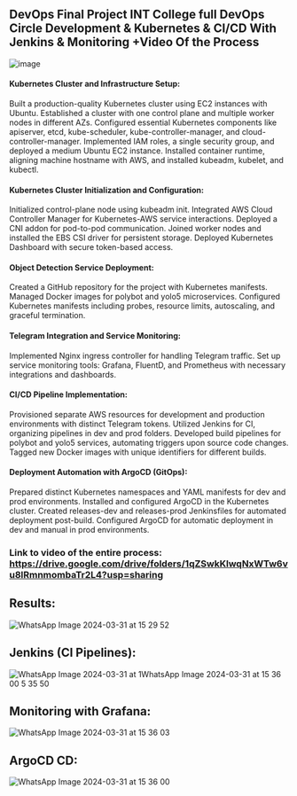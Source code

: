 ## DevOps Final Project INT College full DevOps Circle Development & Kubernetes & CI/CD With Jenkins & Monitoring +Video Of the Process

![image](https://github.com/AmiranIV/CICD-Final-Project/assets/109898333/af61928b-b7da-4f75-b819-76094d732dd7)

#### Kubernetes Cluster and Infrastructure Setup:

Built a production-quality Kubernetes cluster using EC2 instances with Ubuntu.
Established a cluster with one control plane and multiple worker nodes in different AZs.
Configured essential Kubernetes components like apiserver, etcd, kube-scheduler, kube-controller-manager, and cloud-controller-manager.
Implemented IAM roles, a single security group, and deployed a medium Ubuntu EC2 instance.
Installed container runtime, aligning machine hostname with AWS, and installed kubeadm, kubelet, and kubectl.


#### Kubernetes Cluster Initialization and Configuration:

Initialized control-plane node using kubeadm init.
Integrated AWS Cloud Controller Manager for Kubernetes-AWS service interactions.
Deployed a CNI addon for pod-to-pod communication.
Joined worker nodes and installed the EBS CSI driver for persistent storage.
Deployed Kubernetes Dashboard with secure token-based access.


#### Object Detection Service Deployment:

Created a GitHub repository for the project with Kubernetes manifests.
Managed Docker images for polybot and yolo5 microservices.
Configured Kubernetes manifests including probes, resource limits, autoscaling, and graceful termination.


#### Telegram Integration and Service Monitoring:

Implemented Nginx ingress controller for handling Telegram traffic.
Set up service monitoring tools: Grafana, FluentD, and Prometheus with necessary integrations and dashboards.


#### CI/CD Pipeline Implementation:

Provisioned separate AWS resources for development and production environments with distinct Telegram tokens.
Utilized Jenkins for CI, organizing pipelines in dev and prod folders.
Developed build pipelines for polybot and yolo5 services, automating triggers upon source code changes.
Tagged new Docker images with unique identifiers for different builds.

#### Deployment Automation with ArgoCD (GitOps):

Prepared distinct Kubernetes namespaces and YAML manifests for dev and prod environments.
Installed and configured ArgoCD in the Kubernetes cluster.
Created releases-dev and releases-prod Jenkinsfiles for automated deployment post-build.
Configured ArgoCD for automatic deployment in dev and manual in prod environments.

### Link to video of the entire process: https://drive.google.com/drive/folders/1qZSwkKlwqNxWTw6vu8lRmnmombaTr2L4?usp=sharing

## Results:

![WhatsApp Image 2024-03-31 at 15 29 52](https://github.com/AmiranIV/CICD-Final-Project/assets/109898333/7372fe8c-f96c-4125-bd1a-4a4e9daf40bb)

## Jenkins (CI Pipelines):

![WhatsApp Image 2024-03-31 at 1![WhatsApp Image 2024-03-31 at 15 36 00](https://github.com/AmiranIV/CICD-Final-Project/assets/109898333/25eaa251-f7d7-411f-a9c9-8f7cbe5c602c)
5 35 50](https://github.com/AmiranIV/CICD-Final-Project/assets/109898333/117059c5-2a4e-404d-ad60-83b1fb8e4bb2)


## Monitoring with Grafana:

![WhatsApp Image 2024-03-31 at 15 36 03](https://github.com/AmiranIV/CICD-Final-Project/assets/109898333/ae7f1c0e-3c72-4de7-b2c4-7df0eeedd6a4)

## ArgoCD CD:

![WhatsApp Image 2024-03-31 at 15 36 00](https://github.com/AmiranIV/CICD-Final-Project/assets/109898333/93fdd2c4-d227-4cfb-92c3-73ef7aa1eb29)



